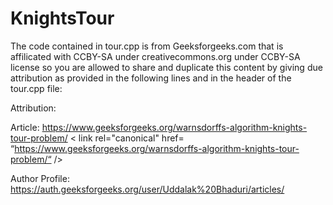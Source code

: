 # KnightsTour

The code contained in tour.cpp is from Geeksforgeeks.com that is affilicated with CCBY-SA under creativecommons.org under CCBY-SA license so you are allowed to share and duplicate this content by giving due attribution as provided in the following lines and in the header of the tour.cpp file:
 
Attribution:

Article: https://www.geeksforgeeks.org/warnsdorffs-algorithm-knights-tour-problem/
< link rel="canonical" href= “https://www.geeksforgeeks.org/warnsdorffs-algorithm-knights-tour-problem/“ />

Author Profile: https://auth.geeksforgeeks.org/user/Uddalak%20Bhaduri/articles/
